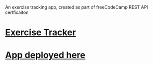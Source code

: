 An exercise tracking app, created as part of freeCodeCamp REST API certficaiton
# [Exercise Tracker](https://www.freecodecamp.org/learn/apis-and-microservices/apis-and-microservices-projects/exercise-tracker)
# [App deployed here](https://davidjamesw-exercise-tracker.herokuapp.com/)
